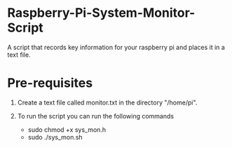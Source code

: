 # Raspberry-Pi-System-Monitor-Script
A script that records key information for your raspberry pi and places it in a text file.

# Pre-requisites

1. Create a text file called monitor.txt in the directory "/home/pi".

2. To run the script you can run the following commands
      - sudo chmod +x sys_mon.h
      - sudo ./sys_mon.sh

